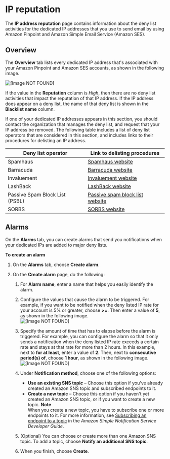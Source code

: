 # IP reputation<a name="channels-email-deliverability-dashboard-ip-address"></a>

The **IP address reputation** page contains information about the deny list activities for the dedicated IP addresses that you use to send email by using Amazon Pinpoint and Amazon Simple Email Service \(Amazon SES\)\. 

## Overview<a name="channels-email-deliverability-dashboard-ip-address-overview"></a>

The **Overview** tab lists every dedicated IP address that's associated with your Amazon Pinpoint and Amazon SES accounts, as shown in the following image\.

![\[Image NOT FOUND\]](http://docs.aws.amazon.com/pinpoint/latest/userguide/images/channels-email-deliverability-dashboard-ip-address.png)

If the value in the **Reputation** column is *High*, then there are no deny list activities that impact the reputation of that IP address\. If the IP address does appear on a deny list, the name of that deny list is shown in the **Blacklist name** column\.

If one of your dedicated IP addresses appears in this section, you should contact the organization that manages the deny list, and request that your IP address be removed\. The following table includes a list of deny list operators that are considered in this section, and includes links to their procedures for delisting an IP address\.


| Deny list operator | Link to delisting procedures | 
| --- | --- | 
| Spamhaus | [Spamhaus website](https://www.spamhaus.org/lookup/)  | 
| Barracuda | [Barracuda website](http://www.barracudacentral.org/rbl/removal-request)  | 
| Invaluement | [Invaluement website](https://www.invaluement.com/removal/)  | 
| LashBack | [LashBack website](https://blacklist.lashback.com/)  | 
| Passive Spam Block List \(PSBL\) | [Passive spam block list website](https://psbl.org/remove)  | 
| SORBS | [SORBS website](http://www.sorbs.net/delisting/overview.shtml)  | 

## Alarms<a name="channels-email-deliverability-dashboard-ip-address-alarms"></a>

On the **Alarms** tab, you can create alarms that send you notifications when your dedicated IPs are added to major deny lists\.

**To create an alarm**

1. On the **Alarms** tab, choose **Create alarm**\.

1. On the **Create alarm** page, do the following:

   1. For **Alarm name**, enter a name that helps you easily identify the alarm\.

   1. Configure the values that cause the alarm to be triggered\. For example, if you want to be notified when the deny listed IP rate for your account is 5% or greater, choose **>=**\. Then enter a value of **5**, as shown in the following image\.  
![\[Image NOT FOUND\]](http://docs.aws.amazon.com/pinpoint/latest/userguide/images/deliverability_dashboard_deny_list_ip_alarms_threshold.png)

   1. Specify the amount of time that has to elapse before the alarm is triggered\. For example, you can configure the alarm so that it only sends a notification when the deny listed IP rate exceeds a certain rate and stays at that rate for more than 2 hours\. In this example, next to **for at least**, enter a value of **2**\. Then, next to **consecutive period\(s\) of**, choose **1 hour**, as shown in the following image\.  
![\[Image NOT FOUND\]](http://docs.aws.amazon.com/pinpoint/latest/userguide/images/deliverability_dashboard_deny_list_ip_alarms_period.png)

   1. Under **Notification method**, choose one of the following options:
      + **Use an existing SNS topic** – Choose this option if you've already created an Amazon SNS topic and subscribed endpoints to it\.
      + **Create a new topic** – Choose this option if you haven't yet created an Amazon SNS topic, or if you want to create a new topic\.
**Note**  
When you create a new topic, you have to subscribe one or more endpoints to it\. For more information, see [Subscribing an endpoint to a topic](https://docs.aws.amazon.com/sns/latest/dg/sns-tutorial-create-subscribe-endpoint-to-topic.html) in the *Amazon Simple Notification Service Developer Guide*\.

   1. \(Optional\) You can choose or create more than one Amazon SNS topic\. To add a topic, choose **Notify an additional SNS topic**\.

   1. When you finish, choose **Create**\.